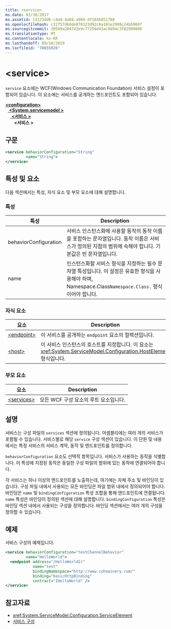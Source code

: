 ```yaml
---
title: <service>
ms.date: 03/30/2017
ms.assetid: 13123dd6-c4a9-4a04-a984-df184b851788
ms.openlocfilehash: c12f57d68de870123d92c8a101e2999c24bb988f
ms.sourcegitcommit: 205b9a204742e9c77256d43ac9d94c3f82909808
ms.translationtype: MT
ms.contentlocale: ko-KR
ms.lasthandoff: 09/10/2019
ms.locfileid: "70855026"
---
```

# <a name="service"></a>\<service>
`service` 요소에는 WCF(Windows Communication Foundation) 서비스 설정이 포함되어 있습니다. 이 요소에는 서비스를 공개하는 엔드포인트도 포함되어 있습니다.  
  
[ **\<configuration>** ](../configuration-element.md)\
&nbsp;&nbsp;[ **\<System.servicemodel >** ](system-servicemodel.md)\
&nbsp;&nbsp;&nbsp;&nbsp;[ **\<서비스 >** ](services.md)\
&nbsp;&nbsp;&nbsp;&nbsp;&nbsp;&nbsp; **\<서비스 >**  
  
## <a name="syntax"></a>구문  
  
```xml  
<service behaviorConfiguration="String"
         name="String">
</service>
```  
  
## <a name="attributes-and-elements"></a>특성 및 요소  
 다음 섹션에서는 특성, 자식 요소 및 부모 요소에 대해 설명합니다.  
  
### <a name="attributes"></a>특성  
  
|특성|Description|  
|---------------|-----------------|  
|behaviorConfiguration|서비스 인스턴스화에 사용할 동작의 동작 이름을 포함하는 문자열입니다. 동작 이름은 서비스가 정의된 지점의 범위에 속해야 합니다. 기본값은 빈 문자열입니다.|  
|name|인스턴스화할 서비스 형식을 지정하는 필수 문자열 특성입니다. 이 설정은 유효한 형식을 사용해야 하며, Namespace.Class`Namespace.Class.` 형식이어야 합니다.|  
  
### <a name="child-elements"></a>자식 요소  
  
|요소|Description|  
|-------------|-----------------|  
|[\<endpoint>](endpoint-element.md)|이 서비스를 공개하는 `endpoint` 요소의 컬렉션입니다.|  
|[\<host>](host.md)|이 서비스 인스턴스의 호스트를 지정합니다. 이 요소는 <xref:System.ServiceModel.Configuration.HostElement> 형식입니다.|  
  
### <a name="parent-elements"></a>부모 요소  
  
|요소|Description|  
|-------------|-----------------|  
|[\<services>](services.md)|모든 WCF 구성 요소의 루트 요소입니다.|  
  
## <a name="remarks"></a>설명  
 서비스는 구성 파일의 `services` 섹션에 정의됩니다. 어셈블리에는 여러 개의 서비스가 포함될 수 있습니다. 서비스별로 해당 `service` 구성 섹션이 있습니다. 이 단원 및 내용에서는 특정 서비스의 서비스 계약, 동작 및 엔드포인트를 정의합니다.  
  
 `behaviorConfiguration` 요소도 선택적 항목입니다. 서비스가 사용하는 동작을 식별합니다. 이 특성에 지정된 동작은 동일한 구성 파일의 범위에 있는 동작에 연결되어야 합니다.  
  
 각 서비스는 하나 이상의 엔드포인트를 노출하는데, 여기에는 자체 주소 및 바인딩이 있습니다. 구성 파일 내에서 사용되는 모든 바인딩은 파일 범위 내에서 정의되어야 합니다. 바인딩은 `name` 및 `bindingConfiguration` 특성 조합을 통해 엔드포인트에 연결됩니다. `name` 특성은 바인딩이 정의된 섹션에 대해 설명합니다. `bindingConfiguration` 특성은 바인딩 섹션 내에서 사용되는 구성을 정의합니다. 바인딩 섹션에서는 여러 개의 구성을 정의할 수 있습니다.  
  
## <a name="example"></a>예제  
 서비스 구성의 예제입니다.  
  
```xml  
<service behaviorConfiguration="testChannelBehavior"
         name="HelloWorld">
  <endpoint address="/HelloWorld2/"
            name="test"
            bindingNamespace="http://www.cohowinery.com/"
            binding="basicHttpBinding"
            contract="IHelloWorld" />
</service>
```  
  
## <a name="see-also"></a>참고자료

- <xref:System.ServiceModel.Configuration.ServiceElement>
- [서비스 구성](../../../wcf/configuring-services.md)
